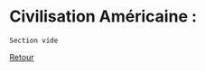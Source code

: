 # Civilisation Américaine : <br />

```
Section vide
```
[Retour](https://vaihess.github.io/anglaisices/)
